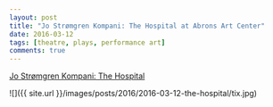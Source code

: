 ```yaml
---
layout: post
title: "Jo Strømgren Kompani: The Hospital at Abrons Art Center"
date: 2016-03-12
tags: [theatre, plays, performance art]
comments: true
---
```

[Jo Strømgren Kompani: The Hospital](http://www.abronsartscenter.org/performances/past/jo-stromgren-kompani-the.html)

![]({{ site.url }}/images/posts/2016/2016-03-12-the-hospital/tix.jpg)

